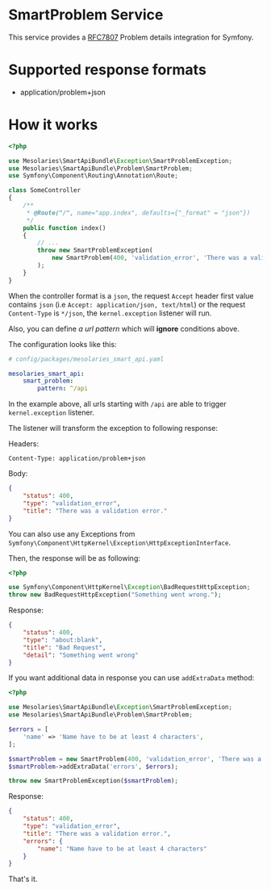 SmartProblem Service
============

This service provides a [RFC7807](https://tools.ietf.org/html/rfc7807) Problem details integration for Symfony.

Supported response formats
============

- application/problem+json

How it works
============

```php
<?php

use Mesolaries\SmartApiBundle\Exception\SmartProblemException;
use Mesolaries\SmartApiBundle\Problem\SmartProblem;
use Symfony\Component\Routing\Annotation\Route;

class SomeController
{
    /**
     * @Route("/", name="app.index", defaults={"_format" = "json"})
     */
    public function index()
    {
        // ...
        throw new SmartProblemException(
            new SmartProblem(400, 'validation_error', 'There was a validation error.')
        );
    }
}
```

When the controller format is a `json`, 
the request `Accept` header first value contains `json` (i.e `Accept: application/json, text/html`) 
or the request `Content-Type` is `*/json`, 
the `kernel.exception` listener will run. 

Also, you can define *a url pattern* which will **ignore** conditions above.

The configuration looks like this:

```yaml
# config/packages/mesolaries_smart_api.yaml

mesolaries_smart_api:
    smart_problem:
        pattern: ^/api
```

In the example above, all urls starting with `/api` are able to trigger `kernel.exception` listener.

The listener will transform the exception to following response:

Headers:

`Content-Type: application/problem+json`

Body:

```json
{
    "status": 400,
    "type": "validation_error",
    "title": "There was a validation error."
}
```

You can also use any Exceptions from `Symfony\Component\HttpKernel\Exception\HttpExceptionInterface`. 

Then, the response will be as following:

```php
<?php

use Symfony\Component\HttpKernel\Exception\BadRequestHttpException;
throw new BadRequestHttpException("Something went wrong.");
```

Response:

```json
{
    "status": 400,
    "type": "about:blank",
    "title": "Bad Request",
    "detail": "Something went wrong"
}
```

If you want additional data in response you can use `addExtraData` method:

```php
<?php

use Mesolaries\SmartApiBundle\Exception\SmartProblemException;
use Mesolaries\SmartApiBundle\Problem\SmartProblem;

$errors = [
    'name' => 'Name have to be at least 4 characters',
];

$smartProblem = new SmartProblem(400, 'validation_error', 'There was a validation error.');
$smartProblem->addExtraData('errors', $errors);

throw new SmartProblemException($smartProblem);
```

Response:

```json
{
    "status": 400,
    "type": "validation_error",
    "title": "There was a validation error.",
    "errors": {
        "name": "Name have to be at least 4 characters"
    }
}
```

That's it.